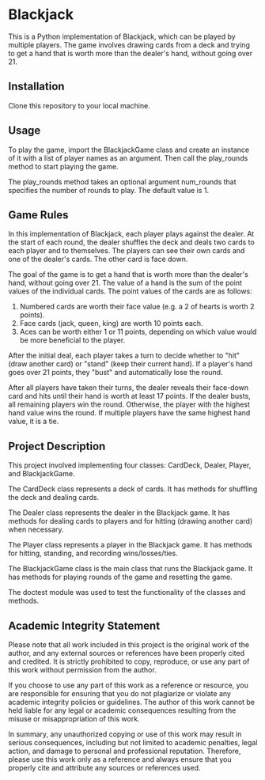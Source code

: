 # Blackjack

This is a Python implementation of Blackjack, which can be played by multiple players. The game involves drawing cards from a deck and trying to get a hand that is worth more than the dealer's hand, without going over 21.

## Installation

Clone this repository to your local machine.

## Usage

To play the game, import the BlackjackGame class and create an instance of it with a list of player names as an argument. Then call the play_rounds method to start playing the game.

The play_rounds method takes an optional argument num_rounds that specifies the number of rounds to play. The default value is 1.

## Game Rules
In this implementation of Blackjack, each player plays against the dealer. At the start of each round, the dealer shuffles the deck and deals two cards to each player and to themselves. The players can see their own cards and one of the dealer's cards. The other card is face down.

The goal of the game is to get a hand that is worth more than the dealer's hand, without going over 21. The value of a hand is the sum of the point values of the individual cards. The point values of the cards are as follows:

1. Numbered cards are worth their face value (e.g. a 2 of hearts is worth 2 points).
2. Face cards (jack, queen, king) are worth 10 points each.
3. Aces can be worth either 1 or 11 points, depending on which value would be more beneficial to the player.

After the initial deal, each player takes a turn to decide whether to "hit" (draw another card) or "stand" (keep their current hand). If a player's hand goes over 21 points, they "bust" and automatically lose the round.

After all players have taken their turns, the dealer reveals their face-down card and hits until their hand is worth at least 17 points. If the dealer busts, all remaining players win the round. Otherwise, the player with the highest hand value wins the round. If multiple players have the same highest hand value, it is a tie.

## Project Description

This project involved implementing four classes: CardDeck, Dealer, Player, and BlackjackGame.

The CardDeck class represents a deck of cards. It has methods for shuffling the deck and dealing cards.

The Dealer class represents the dealer in the Blackjack game. It has methods for dealing cards to players and for hitting (drawing another card) when necessary.

The Player class represents a player in the Blackjack game. It has methods for hitting, standing, and recording wins/losses/ties.

The BlackjackGame class is the main class that runs the Blackjack game. It has methods for playing rounds of the game and resetting the game.

The doctest module was used to test the functionality of the classes and methods.

## Academic Integrity Statement

Please note that all work included in this project is the original work of the author, and any external sources or references have been properly cited and credited. It is strictly prohibited to copy, reproduce, or use any part of this work without permission from the author.

If you choose to use any part of this work as a reference or resource, you are responsible for ensuring that you do not plagiarize or violate any academic integrity policies or guidelines. The author of this work cannot be held liable for any legal or academic consequences resulting from the misuse or misappropriation of this work.

In summary, any unauthorized copying or use of this work may result in serious consequences, including but not limited to academic penalties, legal action, and damage to personal and professional reputation. Therefore, please use this work only as a reference and always ensure that you properly cite and attribute any sources or references used.
